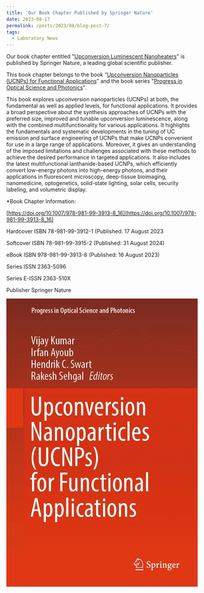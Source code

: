 ```yaml
---
title: 'Our Book Chapter Published by Springer Nature'
date: 2023-08-17
permalink: /posts/2023/08/blog-post-7/
tags:
  - Laboratory News
---
```


Our book chapter entitled "[Upconversion Luminescent Nanoheaters](https://link.springer.com/chapter/10.1007/978-981-99-3913-8_16)" is published by Springer Nature,  a leading global scientific publisher.

This book chapter belongs to the book “[Upconversion Nanoparticles (UCNPs) for Functional Applications](https://link.springer.com/book/10.1007/978-981-99-3913-8)” and the book series "[Progress in Optical Science and Photonics](https://www.springer.com/series/10091)". 

This book explores upconversion nanoparticles (UCNPs) at both, the fundamental as well as applied levels, for functional applications. It provides a broad perspective about the synthesis approaches of UCNPs with the preferred size, improved and tunable upconversion luminescence, along with the combined multifunctionality for various applications. It highlights the fundamentals and systematic developments in the tuning of UC emission and surface engineering of UCNPs that make UCNPs convenient for use in a large range of applications. Moreover, it gives an understanding of the imposed limitations and challenges associated with these methods to achieve the desired performance in targeted applications. It also includes the latest multifunctional lanthanide-based UCNPs, which efficiently convert low-energy photons into high-energy photons, and their applications in fluorescent microscopy, deep-tissue bioimaging, nanomedicine, optogenetics, solid-state lighting, solar cells, security labeling, and volumetric display.

*Book Chapter Information:

[https://doi.org/10.1007/978-981-99-3913-8_16](https://doi.org/10.1007/978-981-99-3913-8_16)

Hardcover ISBN 78-981-99-3912-1 (Published: 17 August 2023

Softcover ISBN 78-981-99-3915-2 (Published: 31 August 2024)

eBook ISBN 978-981-99-3913-8 (Published: 16 August 2023)

Series ISSN 2363-5096

Series E-ISSN 2363-510X

Publisher Springer Nature

![BookCover](/images/BookCover.png)
